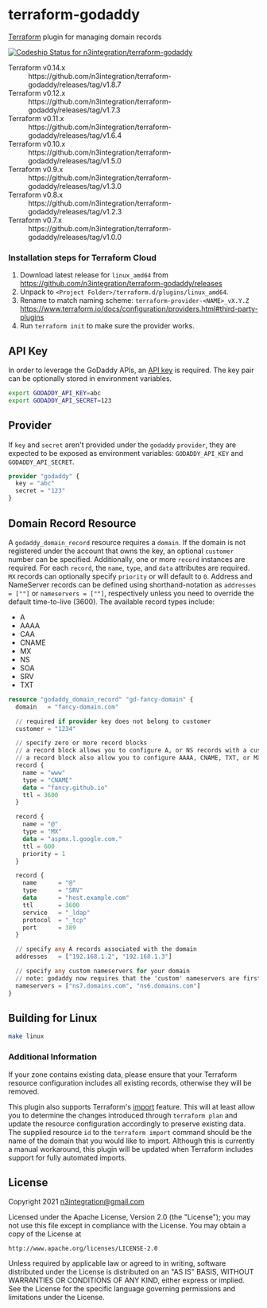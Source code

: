 # terraform-godaddy
[Terraform](https://www.terraform.io/) plugin for managing domain records

[ ![Codeship Status for n3integration/terraform-godaddy](https://app.codeship.com/projects/29e8c490-8b5d-0134-914d-3e63d62140d1/status?branch=master)](https://app.codeship.com/projects/184616)

<dl>
  <dt>Terraform v0.14.x</dt>
  <dd>https://github.com/n3integration/terraform-godaddy/releases/tag/v1.8.7</dd>
  <dt>Terraform v0.12.x</dt>
  <dd>https://github.com/n3integration/terraform-godaddy/releases/tag/v1.7.3</dd>
  <dt>Terraform v0.11.x</dt>
  <dd>https://github.com/n3integration/terraform-godaddy/releases/tag/v1.6.4</dd>
  <dt>Terraform v0.10.x</dt>
  <dd>https://github.com/n3integration/terraform-godaddy/releases/tag/v1.5.0</dd>
  <dt>Terraform v0.9.x</dt>
  <dd>https://github.com/n3integration/terraform-godaddy/releases/tag/v1.3.0</dd>
  <dt>Terraform v0.8.x</dt>
  <dd>https://github.com/n3integration/terraform-godaddy/releases/tag/v1.2.3</dd>
  <dt>Terraform v0.7.x</dt>
  <dd>https://github.com/n3integration/terraform-godaddy/releases/tag/v1.0.0</dd>
<dl>

### Installation steps for Terraform Cloud
1. Download latest release for `linux_amd64` from https://github.com/n3integration/terraform-godaddy/releases
2. Unpack to `<Project Folder>/terraform.d/plugins/linux_amd64`.
3. Rename to match naming scheme: `terraform-provider-<NAME>_vX.Y.Z` https://www.terraform.io/docs/configuration/providers.html#third-party-plugins
4. Run `terraform init` to make sure the provider works.

## API Key
In order to leverage the GoDaddy APIs, an [API key](https://developer.godaddy.com/keys/) is required. The key pair can be optionally stored in environment variables.

```bash
export GODADDY_API_KEY=abc
export GODADDY_API_SECRET=123
```

## Provider

If `key` and `secret` aren't provided under the `godaddy` `provider`, they are expected to be exposed as environment variables: `GODADDY_API_KEY` and `GODADDY_API_SECRET`.

```terraform
provider "godaddy" {
  key = "abc"
  secret = "123"
}
```

## Domain Record Resource
A `godaddy_domain_record` resource requires a `domain`. If the domain is not registered under the account that owns the key, an optional `customer` number can be specified.
Additionally, one or more `record` instances are required. For each `record`, the `name`, `type`, and `data` attributes are required. `MX` records can optionally specify `priority` or will default to `0`. Address and NameServer records can be
defined using shorthand-notation as `addresses = [""]` or `nameservers = [""]`, respectively unless you need to override the default time-to-live (3600). The available record
types include:

* A
* AAAA
* CAA
* CNAME
* MX
* NS
* SOA
* SRV
* TXT

```terraform
resource "godaddy_domain_record" "gd-fancy-domain" {
  domain   = "fancy-domain.com"

  // required if provider key does not belong to customer
  customer = "1234"

  // specify zero or more record blocks
  // a record block allows you to configure A, or NS records with a custom time-to-live value
  // a record block also allow you to configure AAAA, CNAME, TXT, or MX records
  record {
    name = "www"
    type = "CNAME"
    data = "fancy.github.io"
    ttl = 3600
  }

  record {
    name = "@"
    type = "MX"
    data = "aspmx.l.google.com."
    ttl = 600
    priority = 1
  }

  record {
    name      = "@"
    type      = "SRV"
    data      = "host.example.com"
    ttl       = 3600
    service   = "_ldap"
    protocol  = "_tcp"
    port      = 389
  }

  // specify any A records associated with the domain
  addresses   = ["192.168.1.2", "192.168.1.3"]

  // specify any custom nameservers for your domain
  // note: godaddy now requires that the 'custom' nameservers are first supplied through the ui
  nameservers = ["ns7.domains.com", "ns6.domains.com"]
}
```

## Building for Linux

```bash
make linux
```

### Additional Information
If your zone contains existing data, please ensure that your Terraform resource configuration includes all existing records, otherwise they will be removed.

This plugin also supports Terraform's [import](https://www.terraform.io/docs/import/usage.html) feature. This will at least allow you to determine the changes introduced
through `terraform plan` and update the resource configuration accordingly to preserve existing data. The supplied resource `id` to the `terraform import` command should
be the name of the domain that you would like to import. Although this is currently a manual workaround, this plugin will be updated when Terraform includes support for
fully automated imports.

## License

Copyright 2021 n3integration@gmail.com

Licensed under the Apache License, Version 2.0 (the "License");
you may not use this file except in compliance with the License.
You may obtain a copy of the License at

    http://www.apache.org/licenses/LICENSE-2.0

Unless required by applicable law or agreed to in writing, software
distributed under the License is distributed on an "AS IS" BASIS,
WITHOUT WARRANTIES OR CONDITIONS OF ANY KIND, either express or implied.
See the License for the specific language governing permissions and
limitations under the License.
